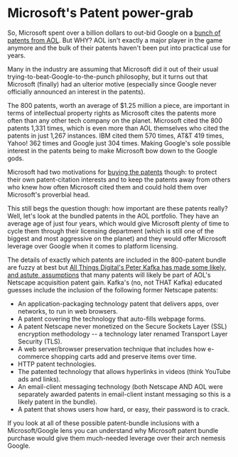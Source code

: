 # Microsoft's Patent power-grab

So, Microsoft spent over a billion dollars to out-bid Google on a <a href="http://www.nytimes.com/2012/04/10/technology/microsoft-to-buy-aol-patents-for-more-than-1-billion.html">bunch of patents from AOL</a>. But WHY? AOL isn't exactly a major player in the game anymore and the bulk of their patents haven't been put into practical use for years. 

Many in the industry are assuming that Microsoft did it out of their usual trying-to-beat-Google-to-the-punch philosophy, but it turns out that Microsoft (finally) had an ulterior motive (especially since Google never officially announced an interest in the patents).

The 800 patents, worth an average of $1.25 million a piece, are important in terms of intellectual property rights as Microsoft cites the patents more often than any other tech company on the planet. Microsoft cited the 800 patents 1,331 times, which is even more than AOL themselves who cited the patents in just 1,267 instances. IBM cited them 570 times, AT&T 419 times, Yahoo! 362 times and Google just 304 times. Making Google's sole possible interest in the patents being to make Microsoft bow down to the Google gods. 

Microsoft had two motivations for <a href="http://www.readwriteweb.com/enterprise/2012/04/analyzing-microsofts-1-billion.php">buying the patents</a> though: to protect their own patent-citation interests and to keep the patents away from others who knew how often Microsoft cited them and could hold them over Microsoft's proverbial head.

This still begs the question though: how important are these patents really? Well, let's look at the bundled patents in the AOL portfolio. They have an average age of just four years, which would give Microsoft plenty of time to cycle them through their licensing department (which is still one of the biggest and most aggressive on the planet) and they would offer Microsoft leverage over Google when it comes to platform licensing.

The details of exactly which patents are included in the 800-patent bundle are fuzzy at best but <a href="http://allthingsd.com/author/peter/">All Things Digital's Peter Kafka has made some likely, and astute, assumptions</a> that many patents will likely be part of AOL's Netscape acquisition patent gain. Kafka's (no, not THAT Kafka) educated guesses include the inclusion of the following former Netscape patents:

- An application-packaging technology patent that delivers apps, over networks, to run in web browsers.
- A patent covering the technology that auto-fills webpage forms.
- A patent Netscape never monetized on the Secure Sockets Layer (SSL) encryption methodology -- a technology later renamed Transport Layer Security (TLS).
- A web server/browser preservation technique that includes how e-commerce shopping carts add and preserve items over time.
- HTTP patent technologies.
- The patented technology that allows hyperlinks in videos (think YouTube ads and links).
- An email-client messaging technology (both Netscape AND AOL were separately awarded patents in email-client instant messaging so this is a likely patent in the bundle).
- A patent that shows users how hard, or easy, their password is to crack.

If you look at all of these possible patent-bundle inclusions with a Microsoft/Google lens you can understand why Microsoft patent bundle purchase would give them much-needed leverage over their arch nemesis Google.
